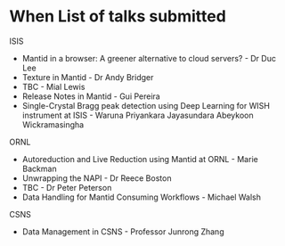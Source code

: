 When
List of talks submitted
=======================

ISIS
* Mantid in a browser: A greener alternative to cloud servers? - Dr Duc Lee
* Texture in Mantid - Dr Andy Bridger
* TBC - Mial Lewis
* Release Notes in Mantid - Gui Pereira
* Single-Crystal Bragg peak detection using Deep Learning for WISH instrument at ISIS - Waruna Priyankara Jayasundara Abeykoon Wickramasingha

ORNL
*  Autoreduction and Live Reduction using Mantid at ORNL - Marie Backman
*  Unwrapping the NAPI - Dr Reece Boston
*  TBC - Dr Peter Peterson
*  Data Handling for Mantid Consuming Workflows - Michael Walsh

CSNS
* Data Management in CSNS - Professor Junrong Zhang
